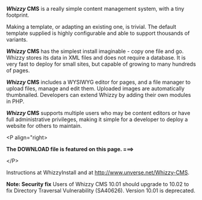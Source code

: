 **_Whizzy_ CMS** is a really simple content management system, with a tiny footprint.

Making a template, or adapting an existing one, is trivial. The default template supplied is highly configurable and able to support thousands of variants.

**_Whizzy_ CMS** has the simplest install imaginable - copy one file and go. Whizzy stores its data in XML files and does not require a database. It is very fast to deploy for small sites, but capable of growing to many hundreds of pages.

**_Whizzy_ CMS** includes a WYSIWYG editor for pages, and a file manager to upload files, manage and edit them. Uploaded images are automatically thumbnailed. Developers can extend Whizzy by adding their own modules in PHP.

**_Whizzy_ CMS** supports multiple users who may be content editors or have full administrative privileges, making it simple for a developer to deploy a website for others to maintain.



&lt;P align="right&gt;

**The DOWNLOAD file is featured on this page.       ===>**

&lt;/P&gt;



Instructions at WhizzyInstall and at http://www.unverse.net/Whizzy-CMS.

**Note: Security fix** Users of Whizzy CMS 10.01 should upgrade to 10.02 to fix Directory Traversal Vulnerability (SA40626). Version 10.01 is deprecated.
